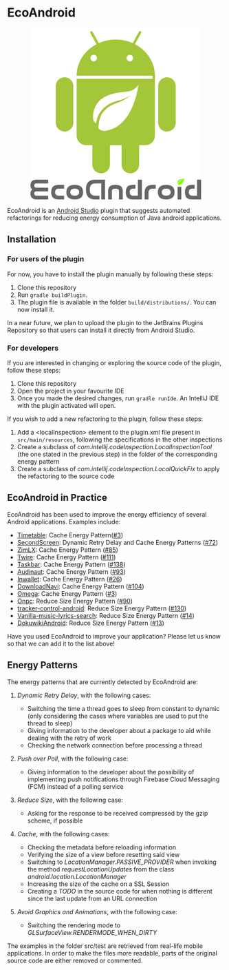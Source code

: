 # EcoAndroid

<p align="center">
  <img src="logo.png" alt="EcoAndroid logo" />
</p>

EcoAndroid is an [Android Studio](https://developer.android.com/studio) plugin that suggests automated refactorings for reducing energy consumption of Java android applications.

## Installation

### For users of the plugin
For now, you have to install the plugin manually by following these steps:

1. Clone this repository
2. Run `gradle buildPlugin`. 
3. The plugin file is available in the folder `build/distributions/`. You can now install it.

In a near future, we plan to upload the plugin to the JetBrains Plugins Repository so that users can install it directly from Android Studio.

### For developers
If you are interested in changing or exploring the source code of the plugin, follow these steps:

1. Clone this repository
2. Open the project in your favourite IDE
3. Once you made the desired changes, run `gradle runIde`. An IntelliJ IDE with the plugin activated will open.

If you wish to add a new refactoring to the plugin, follow these steps:

1. Add a \<localInspection\> element to the plugin.xml file present in `src/main/resources`, following the specifications in the other inspections
2. Create a subclass of *com.intellij.codeInspection.LocalInspectionTool* (the one stated in the previous step) in the folder of the corresponding energy pattern
3. Create a subclass of *com.intellij.codeInspection.LocalQuickFix* to apply the refactoring to the source code

## EcoAndroid in Practice
EcoAndroid has been used to improve the energy efficiency of several Android applications. Examples include:

 - [Timetable](https://gitlab.com/asdoi/TimeTable): Cache Energy Pattern([#3](https://gitlab.com/asdoi/TimeTable/-/merge_requests/3))
 - [SecondScreen](https://github.com/farmerbb/SecondScreen): Dynamic Retry Delay and Cache Energy Patterns ([#72](https://github.com/farmerbb/SecondScreen/pull/72))
 - [ZimLX](https://github.com/otakuhqz/ZimLX): Cache Energy Pattern ([#85](https://github.com/otakuhqz/ZimLX/pull/85))
 - [Twire](https://github.com/twireapp/Twire): Cache Energy Pattern ([#111](https://github.com/twireapp/Twire/pull/111))
 - [Taskbar](https://github.com/farmerbb/Taskbar): Cache Energy Pattern ([#138](https://github.com/farmerbb/Taskbar/pull/138))
 - [Audinaut](https://github.com/nvllsvm/Audinaut): Cache Energy Pattern ([#93](https://github.com/nvllsvm/Audinaut/pull/93))
 - [Inwallet](https://github.com/btcontract/lnwallet): Cache Energy Pattern ([#26](https://github.com/btcontract/lnwallet/pull/26))
 - [DownloadNavi](https://github.com/TachibanaGeneralLaboratories/download-navi): Cache Energy Pattern ([#104](https://github.com/TachibanaGeneralLaboratories/download-navi/pull/104))
 - [Omega](https://github.com/otakuhqz/Omega): Cache Energy Pattern ([#3](https://github.com/otakuhqz/Omega/pull/3))
 - [Onpc](https://github.com/De7vID/klingon-assistant-android): Reduce Size Energy Pattern ([#90](https://github.com/De7vID/klingon-assistant-android/pull/90))
 - [tracker-control-android](https://github.com/OxfordHCC/tracker-control-android): Reduce Size Energy Pattern ([#130](https://github.com/OxfordHCC/tracker-control-android/pull/130))
 - [Vanilla-music-lyrics-search](https://github.com/vanilla-music/vanilla-music-lyrics-search): Reduce Size Energy Pattern ([#14](https://github.com/vanilla-music/vanilla-music-lyrics-search/pull/14))
 - [DokuwikiAndroid](https://github.com/fabienli/DokuwikiAndroid): Reduce Size Energy Pattern ([#13](https://github.com/fabienli/DokuwikiAndroid/pull/13))

Have you used EcoAndroid to improve your application? Please let us know so that we can add it to the list above!

## Energy Patterns
The energy patterns that are currently detected by EcoAndroid are:

  1. *Dynamic Retry Delay*, with the following cases:
      - Switching the time a thread goes to sleep from constant to dynamic (only considering the cases where variables are used to put the thread to sleep)
      - Giving information to the developer about a package to aid while dealing with the retry of work
      - Checking the network connection before processing a thread

  2. *Push over Poll*, with the following case:
      - Giving information to the developer about the possibility of implementing push notifications through Firebase Cloud Messaging (FCM) instead of a polling service

  3. *Reduce Size*, with the following case:
      - Asking for the response to be received compressed by the gzip scheme, if possible

  4.  *Cache*, with the following cases:
      - Checking the metadata before reloading information
      - Verifying the size of a view before resetting said view
      - Switching to *LocationManager.PASSIVE_PROVIDER* when invoking the method *requestLocationUpdates* from the class *android.location.LocationManager*
      - Increasing the size of the cache on a SSL Session
      - Creating a *TODO* in the source code for when nothing is different since the last update from an URL connection

  5. *Avoid Graphics and Animations*, with the following case:
      - Switching the rendering mode to *GLSurfaceView.RENDERMODE_WHEN_DIRTY*

The examples in the folder src/test are retrieved from real-life mobile applications.
In order to make the files more readable, parts of the original source code are either removed or commented.